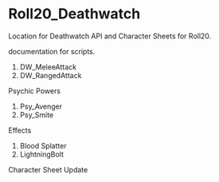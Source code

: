 # Roll20_Deathwatch
Location for Deathwatch API and Character Sheets for Roll20.

documentation for scripts.
1. DW_MeleeAttack
2. DW_RangedAttack

Psychic Powers
1. Psy_Avenger
2. Psy_Smite

Effects
1. Blood Splatter
2. LightningBolt

Character Sheet Update
